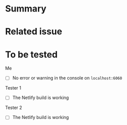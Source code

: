 <!-- 
  ❗️IMPORTANT ❗️
  Please prefix the title of this PR with _one_ of the following.

  **Breaking:**
    For when we break a public API.

  **Feature:** 
    For when we add something NEW that doesn't
    break the public API.
      
  **Fix:**
    For when we fix something that previously
    did not look or work correctly.
    
  Leaving off this prefix will prevent the PR from being
  included in a release. A good case to omit the prefix
  is when proposing infrastructural changes to the repo
  that do not affect the library.
-->
# Summary

<!-- Some context about this PR: screenshots and links to the docs are appreciate -->

# Related issue

<!-- Paste the github issue here -->

# To be tested

Me
- [ ] No error or warning in the console on `localhost:6060`

Tester 1

- [ ] The Netlify build is working
  <!-- Put here everything that the reviewer 1 should test to be sure that everything is working properly -->

Tester 2

- [ ] The Netlify build is working
  <!-- Put here everything that the reviewer 2 should test to be sure that everything is working properly -->
